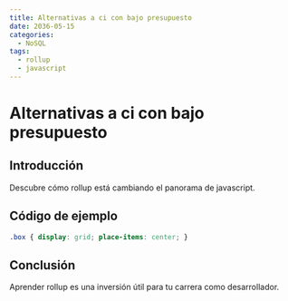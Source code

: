 ```yaml
---
title: Alternativas a ci con bajo presupuesto
date: 2036-05-15
categories:
  - NoSQL
tags:
  - rollup
  - javascript
---
```


# Alternativas a ci con bajo presupuesto

## Introducción

Descubre cómo rollup está cambiando el panorama de javascript.

## Código de ejemplo

```css
.box { display: grid; place-items: center; }
```

## Conclusión

Aprender rollup es una inversión útil para tu carrera como desarrollador.